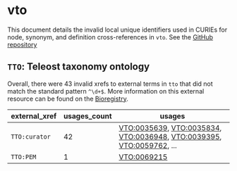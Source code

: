 # vto

This document details the invalid local unique identifiers used in CURIEs
for node, synonym, and definition cross-references in `vto`. See the [GitHub repository](https://github.com/phenoscape/vertebrate-taxonomy-ontology)


## `TTO`: Teleost taxonomy ontology

Overall, there were 43 invalid
xrefs to external terms in `tto` that did not match the standard
pattern `^\d+$`. More information on this
external resource can be found on the
[Bioregistry](https://bioregistry.io/tto).

| external_xref   |   usages_count | usages                                                                                                                                                                                                                                                             |
|-----------------|----------------|--------------------------------------------------------------------------------------------------------------------------------------------------------------------------------------------------------------------------------------------------------------------|
| `TTO:curator`   |             42 | [VTO:0035639](https://bioregistry.io/VTO:0035639), [VTO:0035834](https://bioregistry.io/VTO:0035834), [VTO:0036948](https://bioregistry.io/VTO:0036948), [VTO:0039395](https://bioregistry.io/VTO:0039395), [VTO:0059762](https://bioregistry.io/VTO:0059762), ... |
| `TTO:PEM`       |              1 | [VTO:0069215](https://bioregistry.io/VTO:0069215)                                                                                                                                                                                                                  |

